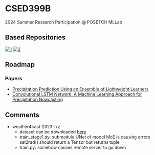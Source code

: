 # CSED399B
2024 Summer Research Participation @ POSETCH MLLab

## Based Repositories
[![1](https://img.shields.io/static/v1?label=lxz1217&message=weather4cast-2023-lxz&color=181717)](https://github.com/lxz1217/weather4cast-2023-lxz)
[![2](https://img.shields.io/badge/TomaszGolan-hdf5_manipulator-181717)](https://github.com/TomaszGolan/hdf5_manipulator)

## Roadmap
### Papers
* [Precipitation Prediction Using an Ensemble of Lightweight Learners](https://arxiv.org/abs/2401.09424)
* [Convolutional LSTM Network: A Machine Learning Approach for Precipitation Nowcasting](https://arxiv.org/abs/1506.04214)

### 


## Comments
* weather4cast-2023-lxz
  * dataset can be downloaded [here](https://weather4cast.net/get-the-data/)
  * train_stage1.py: submodule UNet of model MoE is causing errors
    sat2rad() should return a Tensor but returns tuple
  * train.py: somehow causes remote server to go down
